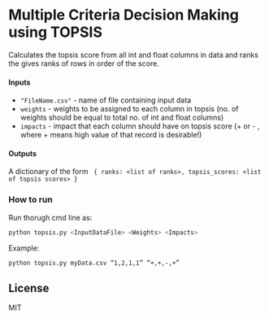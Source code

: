 # Multiple Criteria Decision Making using TOPSIS
 Calculates the topsis score from all int and float columns in data and ranks the gives ranks of rows in order of the score.
#### Inputs

* ```"FileName.csv"``` - name of file containing input data
* ```weights``` - weights to be assigned to each column in topsis (no. of weights
        should be equal to total no. of int and float columns)
* ```impacts``` - impact that each column should have on topsis score (+ or - , where +     means high value of that record is desirable!)

#### Outputs
A dictionary of the form ```
{
    ranks: <list of ranks>,
    topsis_scores: <list of topsis scores>
    }```
### How to run
Run thorugh cmd line as:
```sh
python topsis.py <InputDataFile> <Weights> <Impacts>
```
Example:
```sh
python topsis.py myData.csv “1,2,1,1” “+,+,-,+”
```

License
----

MIT


[//]: # (These are reference links used in the body of this note and get stripped out when the markdown processor does its job. There is no need to format nicely because it shouldn't be seen. Thanks SO - http://stackoverflow.com/questions/4823468/store-comments-in-markdown-syntax)


   [dill]: <https://github.com/joemccann/dillinger>
   [git-repo-url]: <https://github.com/joemccann/dillinger.git>
   [john gruber]: <http://daringfireball.net>
   [df1]: <http://daringfireball.net/projects/markdown/>
   [markdown-it]: <https://github.com/markdown-it/markdown-it>
   [Ace Editor]: <http://ace.ajax.org>
   [node.js]: <http://nodejs.org>
   [Twitter Bootstrap]: <http://twitter.github.com/bootstrap/>
   [jQuery]: <http://jquery.com>
   [@tjholowaychuk]: <http://twitter.com/tjholowaychuk>
   [express]: <http://expressjs.com>
   [AngularJS]: <http://angularjs.org>
   [Gulp]: <http://gulpjs.com>

   [PlDb]: <https://github.com/joemccann/dillinger/tree/master/plugins/dropbox/README.md>
   [PlGh]: <https://github.com/joemccann/dillinger/tree/master/plugins/github/README.md>
   [PlGd]: <https://github.com/joemccann/dillinger/tree/master/plugins/googledrive/README.md>
   [PlOd]: <https://github.com/joemccann/dillinger/tree/master/plugins/onedrive/README.md>
   [PlMe]: <https://github.com/joemccann/dillinger/tree/master/plugins/medium/README.md>
   [PlGa]: <https://github.com/RahulHP/dillinger/blob/master/plugins/googleanalytics/README.md>
